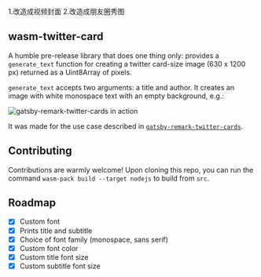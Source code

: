 1.改造成视频封面
2.改造成朋友圈秀图

## wasm-twitter-card

A humble pre-release library that does one thing only: provides a `generate_text` function for creating a twitter card-size image (630 x 1200 px) returned as a Uint8Array of pixels.

`generate_text` accepts two arguments: a title and author. It creates an image with white monospace text with an empty background, e.g.:

![gatsby-remark-twitter-cards in action](https://i.imgur.com/UGFRs9g.png)

It was made for the use case described in [`gatsby-remark-twitter-cards`](https://github.com/alessbell/gatsby-remark-twitter-cards).

## Contributing

Contributions are warmly welcome! Upon cloning this repo, you can run the command `wasm-pack build --target nodejs` to build from `src`.

## Roadmap

- [x] Custom font
- [x] Prints title and subtitle
- [x] Choice of font family (monospace, sans serif)
- [x] Custom font color
- [x] Custom title font size
- [x] Custom subtitle font size
